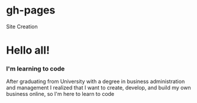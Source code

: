 # gh-pages
Site Creation
<!-- Top of About Page -->
<h1> Hello all! </h1>
<h3> I'm learning to code </h3>
<p class = "red-text"> After graduating from University with a degree in business administration and management I realized that I want to create, develop, and build my own business online, so I'm here to learn to code
</p>

